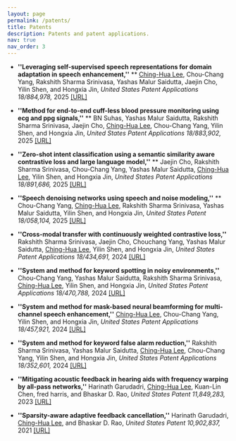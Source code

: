```yaml
---
layout: page
permalink: /patents/
title: Patents
description: Patents and patent applications.
nav: true
nav_order: 3
---
```


- **''Leveraging self-supervised speech representations for domain adaptation in speech enhancement,''** ** <ins>Ching-Hua Lee</ins>, Chou-Chang Yang, Rakshith Sharma Srinivasa, Yashas Malur Saidutta, Jaejin Cho, Yilin Shen, and Hongxia Jin, *United States Patent Applications 18/884,978,* 2025 [[URL]](https://patents.google.com/patent/US20250095666A1/en)

- **''Method for end-to-end cuff-less blood pressure monitoring using ecg and ppg signals,''** ** BN Suhas, Yashas Malur Saidutta, Rakshith Sharma Srinivasa, Jaejin Cho, <ins>Ching-Hua Lee</ins>, Chou-Chang Yang, Yilin Shen, and Hongxia Jin, *United States Patent Applications 18/883,902,* 2025 [[URL]](https://patents.google.com/patent/US20250090033A1/en)

- **''Zero-shot intent classification using a semantic similarity aware contrastive loss and large language model,''** ** Jaejin Cho, Rakshith Sharma Srinivasa, Chou-Chang Yang, Yashas Malur Saidutta, <ins>Ching-Hua Lee</ins>, Yilin Shen, and Hongxia Jin, *United States Patent Applications 18/891,686,* 2025 [[URL]](https://patents.google.com/patent/US20250095638A1/en)

- **''Speech denoising networks using speech and noise modeling,''** ** Chou-Chang Yang, <ins>Ching-Hua Lee</ins>, Rakshith Sharma Srinivasa, Yashas Malur Saidutta, Yilin Shen, and Hongxia Jin, *United States Patent 18/058,104,* 2025 [[URL]](https://patents.google.com/patent/US12260874B2/en)
  
- **''Cross-modal transfer with continuously weighted contrastive loss,''** Rakshith Sharma Srinivasa, Jaejin Cho, Chouchang Yang, Yashas Malur Saidutta, <ins>Ching-Hua Lee</ins>, Yilin Shen, and Hongxia Jin, *United States Patent Applications 18/434,691,* 2024 [[URL]](https://www.freepatentsonline.com/y2024/0394592.html)

- **''System and method for keyword spotting in noisy environments,''** Chou-Chang Yang, Yashas Malur Saidutta, Rakshith Sharma Srinivasa, <ins>Ching-Hua Lee</ins>, Yilin Shen, and Hongxia Jin, *United States Patent Applications 18/470,788,* 2024 [[URL]](https://patents.google.com/patent/US20240339123A1/en)

- **''System and method for mask-based neural beamforming for multi-channel speech enhancement,''** <ins>Ching-Hua Lee</ins>, Chou-Chang Yang, Yilin Shen, and Hongxia Jin, *United States Patent Applications 18/457,921,* 2024 [[URL]](https://patents.google.com/patent/US20240331715A1/en)

- **''System and method for keyword false alarm reduction,''** Rakshith Sharma Srinivasa, Yashas Malur Saidutta, <ins>Ching-Hua Lee</ins>, Chou-Chang Yang, Yilin Shen, and Hongxia Jin, *United States Patent Applications 18/352,601,* 2024 [[URL]](https://patents.google.com/patent/US20240185850A1/en)

- **''Mitigating acoustic feedback in hearing aids with frequency warping by all-pass networks,''** Harinath Garudadri, <ins>Ching-Hua Lee</ins>, Kuan-Lin Chen, fred harris, and Bhaskar D. Rao, *United States Patent 11,849,283,* 2023 [[URL]](https://patents.google.com/patent/US11849283B2/en)

- **''Sparsity-aware adaptive feedback cancellation,''**  Harinath Garudadri, <ins>Ching-Hua Lee</ins>, and Bhaskar D. Rao, *United States Patent 10,902,837,* 2021 [[URL]](https://patents.google.com/patent/US10902837B2/en) 
